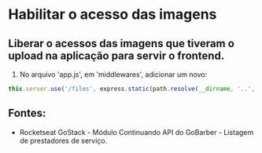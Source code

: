 # Habilitar o acesso das imagens
## Liberar o acessos das imagens que tiveram o upload na aplicação para servir o frontend.

1. No arquivo 'app.js', em 'middlewares', adicionar um novo:
```javascript
this.server.use('/files', express.static(path.resolve(__dirname, '..', 'tmp', 'uploads')));
```

## Fontes:
- Rocketseat GoStack - Módulo Continuando API do GoBarber - Listagem de prestadores de serviço.